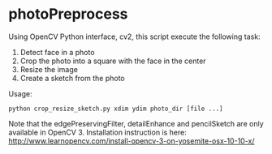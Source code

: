 # photoPreprocess

Using OpenCV Python interface, cv2, this script execute the following task:

1. Detect face in a photo
2. Crop the photo into a square with the face in the center
3. Resize the image
4. Create a sketch from the photo

Usage:
```
python crop_resize_sketch.py xdim ydim photo_dir [file ...]
```
Note that the edgePreservingFilter, detailEnhance and pencilSketch are only available in OpenCV 3. Installation instruction is here:
http://www.learnopencv.com/install-opencv-3-on-yosemite-osx-10-10-x/
